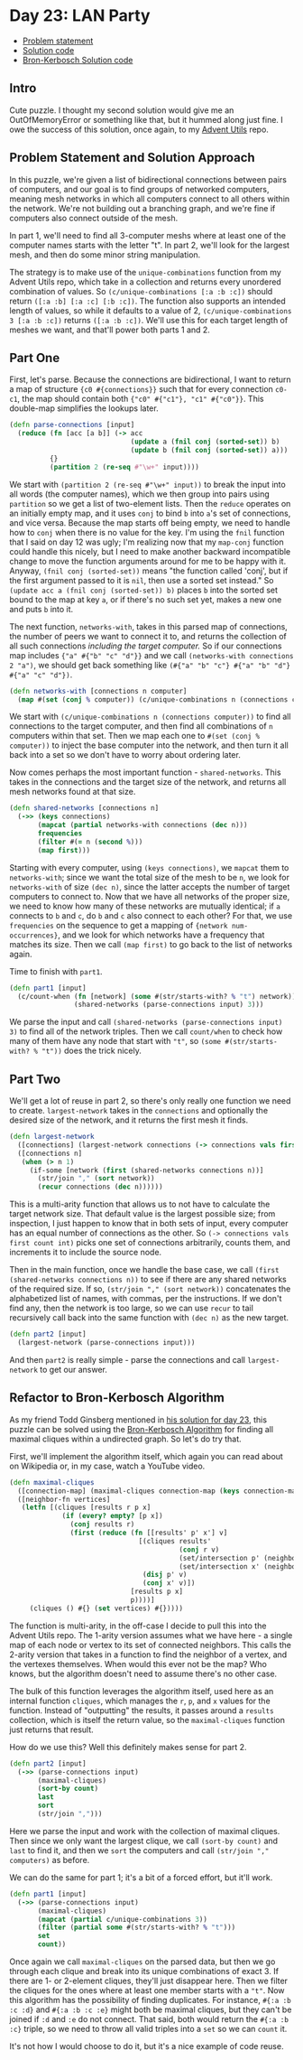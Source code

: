# Day 23: LAN Party

* [Problem statement](https://adventofcode.com/2024/day/23)
* [Solution code](https://github.com/abyala/advent-2024-clojure/blob/master/src/advent_2024_clojure/day23.clj)
* [Bron-Kerbosch Solution code](https://github.com/abyala/advent-2024-clojure/blob/master/src/advent_2024_clojure/day23_bron_kerbosch.clj)

## Intro

Cute puzzle. I thought my second solution would give me an OutOfMemoryError or something like that, but it hummed
along just fine. I owe the success of this solution, once again, to my
[Advent Utils](https://github.com/abyala/advent-utils-clojure) repo.

## Problem Statement and Solution Approach

In this puzzle, we're given a list of bidirectional connections between pairs of computers, and our goal is to find
groups of networked computers, meaning mesh networks in which all computers connect to all others within the network.
We're not building out a branching graph, and we're fine if computers also connect outside of the mesh.

In part 1, we'll need to find all 3-computer meshs where at least one of the computer names starts with the letter "t".
In part 2, we'll look for the largest mesh, and then do some minor string manipulation.

The strategy is to make use of the `unique-combinations` function from my Advent Utils repo, which take in a collection
and returns every unordered combination of values. So `(c/unique-combinations [:a :b :c])` should return
`([:a :b] [:a :c] [:b :c])`. The function also supports an intended length of values, so while it defaults to a value of
2, `(c/unique-combinations 3 [:a :b :c])` returns `([:a :b :c])`. We'll use this for each target length of meshes we
want, and that'll power both parts 1 and 2.

## Part One

First, let's parse. Because the connections are bidirectional, I want to return a map of structure `{c0 #{connections}}`
such that for every connection `c0-c1`, the map should contain both `{"c0" #{"c1"}, "c1" #{"c0"}}`. This double-map
simplifies the lookups later.

```clojure
(defn parse-connections [input]
  (reduce (fn [acc [a b]] (-> acc
                              (update a (fnil conj (sorted-set)) b)
                              (update b (fnil conj (sorted-set)) a)))
          {}
          (partition 2 (re-seq #"\w+" input))))
```

We start with `(partition 2 (re-seq #"\w+" input))` to break the input into all words (the computer names), which we
then group into pairs using `partition` so we get a list of two-element lists. Then the `reduce` operates on an
initially empty map, and it uses `conj` to bind `b` into `a`'s set of connections, and vice versa. Because the map
starts off being empty, we need to handle how to `conj` when there is no value for the key. I'm using the `fnil`
function that I said on day 12 was ugly; I'm realizing now that my `map-conj` function could handle this nicely, but I
need to make another backward incompatible change to move the function arguments around for me to be happy with it.
Anyway, `(fnil conj (sorted-set))` means "the function called 'conj', but if the first argument passed to it is `nil`,
then use a sorted set instead." So `(update acc a (fnil conj (sorted-set)) b)` places `b` into the sorted set bound to
the map at key `a`, or if there's no such set yet, makes a new one and puts `b` into it.

The next function, `networks-with`, takes in this parsed map of connections, the number of peers we want to connect it
to, and returns the collection of all such connections _including the target computer._ So if our connections map
includes `{"a" #{"b" "c" "d"}}` and we call `(networks-with connections 2 "a")`, we should get back something like
`(#{"a" "b" "c"} #{"a" "b" "d"} #{"a" "c" "d"})`.

```clojure
(defn networks-with [connections n computer]
  (map #(set (conj % computer)) (c/unique-combinations n (connections computer))))
```

We start with `(c/unique-combinations n (connections computer))` to find all connections to the target computer, and
then find all combinations of `n` computers within that set. Then we map each one to `#(set (conj % computer))` to
inject the base computer into the network, and then turn it all back into a set so we don't have to worry about
ordering later.

Now comes perhaps the most important function - `shared-networks`. This takes in the connections and the target size of
the network, and returns all mesh networks found at that size.

```clojure
(defn shared-networks [connections n]
  (->> (keys connections)
       (mapcat (partial networks-with connections (dec n)))
       frequencies
       (filter #(= n (second %)))
       (map first)))
```

Starting with every computer, using `(keys connections)`, we `mapcat` them to `networks-with`; since we want the total
size of the mesh to be `n`, we look for `networks-with` of size `(dec n)`, since the latter accepts the number of
target computers to connect to. Now that we have all networks of the proper size, we need to know how many of these
networks are mutually identical; if `a` connects to `b` and `c`, do `b` and `c` also connect to each other? For that,
we use `frequencies` on the sequence to get a mapping of `{network num-occurrences}`, and we look for which networks
have a frequency that matches its size. Then we call `(map first)` to go back to the list of networks again.

Time to finish with `part1`.

```clojure
(defn part1 [input]
  (c/count-when (fn [network] (some #(str/starts-with? % "t") network))
                (shared-networks (parse-connections input) 3)))
```

We parse the input and call `(shared-networks (parse-connections input) 3)` to find all of the network triples. Then
we call `count/when` to check how many of them have any node that start with `"t"`, so 
`(some #(str/starts-with? % "t"))` does the trick nicely.

## Part Two

We'll get a lot of reuse in part 2, so there's only really one function we need to create. `largest-network` takes in
the `connections` and optionally the desired size of the network, and it returns the first mesh it finds.

```clojure
(defn largest-network
  ([connections] (largest-network connections (-> connections vals first count inc)))
  ([connections n]
   (when (> n 1)
     (if-some [network (first (shared-networks connections n))]
       (str/join "," (sort network))
       (recur connections (dec n))))))
```

This is a multi-arity function that allows us to not have to calculate the target network size. That default value
is the largest possible size; from inspection, I just happen to know that in both sets of input, every computer has an
equal number of connections as the other. So `(-> connections vals first count int)` picks one set of connections
arbitrarily, counts them, and increments it to include the source node.

Then in the main function, once we handle the base case, we call `(first (shared-networks connections n))` to see if
there are any shared networks of the required size. If so, `(str/join "," (sort network))` concatenates the alphabetized
list of names, with commas, per the instructions. If we don't find any, then the network is too large, so we can use
`recur` to tail recursively call back into the same function with `(dec n)` as the new target.

```clojure
(defn part2 [input]
  (largest-network (parse-connections input)))
```

And then `part2` is really simple - parse the connections and call `largest-network` to get our answer.

## Refactor to Bron-Kerbosch Algorithm

As my friend Todd Ginsberg mentioned in [his solution for day 23](https://todd.ginsberg.com/post/advent-of-code/2024/day23/),
this puzzle can be solved using the [Bron-Kerbosch Algorithm](https://en.wikipedia.org/wiki/Bron%E2%80%93Kerbosch_algorithm)
for finding all maximal cliques within a undirected graph. So let's do try that.

First, we'll implement the algorithm itself, which again you can read about on Wikipedia or, in my case, watch a 
YouTube video.

```clojure
(defn maximal-cliques
  ([connection-map] (maximal-cliques connection-map (keys connection-map)))
  ([neighbor-fn vertices]
   (letfn [(cliques [results r p x]
             (if (every? empty? [p x])
               (conj results r)
               (first (reduce (fn [[results' p' x'] v]
                                [(cliques results'
                                          (conj r v)
                                          (set/intersection p' (neighbor-fn v))
                                          (set/intersection x' (neighbor-fn v)))
                                 (disj p' v)
                                 (conj x' v)])
                              [results p x]
                              p))))]
     (cliques () #{} (set vertices) #{}))))
```

The function is multi-arity, in the off-case I decide to pull this into the Advent Utils repo. The 1-arity version
assumes what we have here - a single map of each node or vertex to its set of connected neighbors. This calls the
2-arity version that takes in a function to find the neighbor of a vertex, and the vertexes themselves. When would this
ever not be the map? Who knows, but the algorithm doesn't need to assume there's no other case.

The bulk of this function leverages the algorithm itself, used here as an internal function `cliques`, which manages
the `r`, `p`, and `x` values for the function. Instead of "outputting" the results, it passes around a `results`
collection, which is itself the return value, so the `maximal-cliques` function just returns that result.

How do we use this? Well this definitely makes sense for part 2.

```clojure
(defn part2 [input]
  (->> (parse-connections input)
       (maximal-cliques)
       (sort-by count)
       last
       sort
       (str/join ",")))
```

Here we parse the input and work with the collection of maximal cliques. Then since we only want the largest clique,
we call `(sort-by count)` and `last` to find it, and then we `sort` the computers and call `(str/join "," computers)`
as before.

We can do the same for part 1; it's a bit of a forced effort, but it'll work.

```clojure
(defn part1 [input]
  (->> (parse-connections input)
       (maximal-cliques)
       (mapcat (partial c/unique-combinations 3))
       (filter (partial some #(str/starts-with? % "t")))
       set
       count))
```

Once again we call `maximal-cliques` on the parsed data, but then we go through each clique and break into its unique
combinations of exact 3. If there are 1- or 2-element cliques, they'll just disappear here. Then we filter the cliques
for the ones where at least one member starts with a `"t"`. Now this algorithm has the possibility of finding
duplicates. For instance, `#{:a :b :c :d}` and `#{:a :b :c :e}` might both be maximal cliques, but they can't be joined
if `:d` and `:e` do not connect. That said, both would return the `#{:a :b :c}` triple, so we need to throw all valid
triples into a `set` so we can `count` it. 

It's not how I would choose to do it, but it's a nice example of code reuse.

